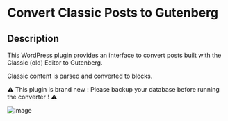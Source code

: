 # Convert Classic Posts to Gutenberg

## Description 

This WordPress plugin provides an interface to convert posts built with the Classic (old) Editor to Gutenberg. 

Classic content is parsed and converted to blocks.

⚠️ This plugin is brand new : Please backup your database before running the converter ! ⚠️

![image](https://user-images.githubusercontent.com/7976501/183752895-a851ad29-f273-41ab-8f70-d6fcaa053d16.png)
